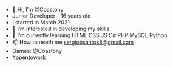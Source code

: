 - 👋 Hi, I’m @Coastony
- Junior Developer - 16 years old
- I started in March 2021
- 👀 I’m interested in developing my skills
- 🌱 I’m currently learning HTML CSS JS C# PHP MySQL Python
- 📫 How to reach me sergiobsantos8@gmail.com
- Games: @Coastony
- #opentowork
